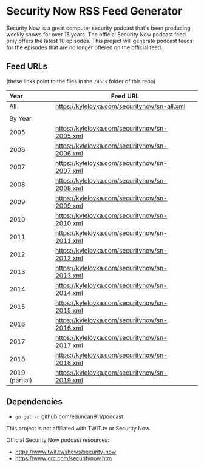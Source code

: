 # Security Now RSS Feed Generator

Security Now is a great computer security podcast that's been producing weekly shows for over 15 years. The official Security Now podcast feed only offers the latest 10 episodes. This project will generate podcast feeds for the episodes that are no longer offered on the official feed.

## Feed URLs
(these links point to the files in the `/docs` folder of this repo)

| Year        | Feed URL |
| :----------- |----------|
| All | https://kyleloyka.com/securitynow/sn-all.xml |
| | |
| By Year | |
| 2005 | https://kyleloyka.com/securitynow/sn-2005.xml |
| 2006 | https://kyleloyka.com/securitynow/sn-2006.xml |
| 2007 | https://kyleloyka.com/securitynow/sn-2007.xml |
| 2008 | https://kyleloyka.com/securitynow/sn-2008.xml |
| 2009 | https://kyleloyka.com/securitynow/sn-2009.xml |
| 2010 | https://kyleloyka.com/securitynow/sn-2010.xml |
| 2011 | https://kyleloyka.com/securitynow/sn-2011.xml |
| 2012 | https://kyleloyka.com/securitynow/sn-2012.xml |
| 2013 | https://kyleloyka.com/securitynow/sn-2013.xml |
| 2014 | https://kyleloyka.com/securitynow/sn-2014.xml |
| 2015 | https://kyleloyka.com/securitynow/sn-2015.xml |
| 2016 | https://kyleloyka.com/securitynow/sn-2016.xml |
| 2017 | https://kyleloyka.com/securitynow/sn-2017.xml |
| 2018 | https://kyleloyka.com/securitynow/sn-2018.xml |
| 2019 (partial) | https://kyleloyka.com/securitynow/sn-2019.xml |

## Dependencies
  * `go get -u` github.com/eduncan911/podcast

This project is not affiliated with TWIT.tv or Security Now.

Official Security Now podcast resources: 
  * https://www.twit.tv/shows/security-now
  * https://www.grc.com/securitynow.htm
